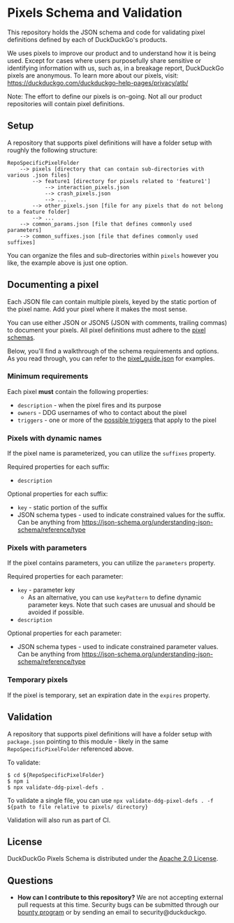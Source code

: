 # Pixels Schema and Validation

This repository holds the JSON schema and code for validating pixel definitions defined by each of DuckDuckGo's products.

We uses pixels to improve our product and to understand how it is being used. 
Except for cases where users purposefully share sensitive or identifying information with us, such as,
in a breakage report, DuckDuckGo pixels are anonymous.
To learn more about our pixels, visit: https://duckduckgo.com/duckduckgo-help-pages/privacy/atb/

Note: The effort to define our pixels is on-going. Not all our product repositories will contain pixel definitions.

## Setup
A repository that supports pixel definitions will have a folder setup with roughly the following structure:
```
RepoSpecificPixelFolder
    --> pixels [directory that can contain sub-directories with various .json files]
        --> feature1 [directory for pixels related to 'feature1']
            --> interaction_pixels.json
            --> crash_pixels.json
            --> ...
        --> other_pixels.json [file for any pixels that do not belong to a feature folder]
        --> ...
    --> common_params.json [file that defines commonly used parameters]
    --> common_suffixes.json [file that defines commonly used suffixes]
```

You can organize the files and sub-directories within `pixels` however you like, the example above is just one option.

## Documenting a pixel
Each JSON file can contain multiple pixels, keyed by the static portion of the pixel name. 
Add your pixel where it makes the most sense.

You can use either JSON or JSON5 (JSON with comments, trailing commas) to document your pixels.
All pixel definitions must adhere to the [pixel schemas](./schemas/pixel_schema.json5). 

Below, you'll find a walkthrough of the schema requirements and options.
As you read through, you can refer to the [pixel_guide.json](./tests/test_data/valid/pixels/pixel_guide.json5) for examples.

### Minimum requirements
Each pixel **must** contain the following properties:
* `description` - when the pixel fires and its purpose
* `owners` - DDG usernames of who to contact about the pixel
* `triggers` - one or more of the [possible triggers](./schemas/pixel_schema.json5#27) that apply to the pixel

### Pixels with dynamic names
If the pixel name is parameterized, you can utilize the `suffixes` property.

Required properties for each suffix:
* `description`

Optional properties for each suffix:
* `key` - static portion of the suffix
* JSON schema types - used to indicate constrained values for the suffix. Can be anything from https://json-schema.org/understanding-json-schema/reference/type

### Pixels with parameters
If the pixel contains parameters, you can utilize the `parameters` property.

Required properties for each parameter:
* `key` - parameter key
  * As an alternative, you can use `keyPattern` to define dynamic parameter keys.
  Note that such cases are unusual and should be avoided if possible.
* `description`

Optional properties for each parameter:
* JSON schema types - used to indicate constrained parameter values. Can be anything from https://json-schema.org/understanding-json-schema/reference/type

### Temporary pixels
If the pixel is temporary, set an expiration date in the `expires` property.

## Validation
A repository that supports pixel definitions will have a folder setup with `package.json` pointing to this module - likely in the same `RepoSpecificPixelFolder` referenced above.

To validate:
```
$ cd ${RepoSpecificPixelFolder}
$ npm i
$ npx validate-ddg-pixel-defs .
```

To validate a single file, you can use `npx validate-ddg-pixel-defs . -f ${path to file relative to pixels/ directory}`

Validation will also run as part of CI.

## License
DuckDuckGo Pixels Schema is distributed under the [Apache 2.0 License](LICENSE).

## Questions
* **How can I contribute to this repository?** We are not accepting external pull requests at this time.
Security bugs can be submitted through our [bounty program](https://hackerone.com/duckduckgo/reports/new?type=team&report_type=vulnerability) or by sending an email to security@duckduckgo.
